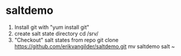 # saltdemo


1. Install git with "yum install git"
2. create salt state directory
   cd /srv/
2. "Checkout" salt states from repo
   git clone https://github.com/erikvangilder/saltdemo.git
   mv saltdemo salt
~                         